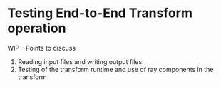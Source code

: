 # Testing End-to-End Transform operation
WIP - Points to discuss
1. Reading input files and writing output files. 
2. Testing of the transform runtime and use of ray components in the transform